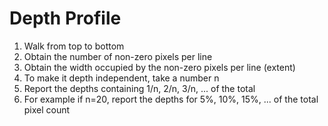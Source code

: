 # Depth Profile
1. Walk from top to bottom
2. Obtain the number of non-zero pixels per line
3. Obtain the width occupied by the non-zero pixels per line (extent)
4. To make it depth independent, take a number n
5. Report the depths containing 1/n, 2/n, 3/n, ... of the total
6. For example if n=20, report the depths for 5%, 10%, 15%, ... of the total   pixel count
